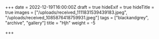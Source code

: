 +++
date = 2022-12-19T16:00:00Z
draft = true
hideExif = true
hideTitle = true
images = ["/uploads/received_1111831539439183.jpeg", "/uploads/received_1085876418759931.jpeg"]
tags = ["blackandgrey", "archive", "gallery"]
title = "Hjh"
weight = -5

+++
